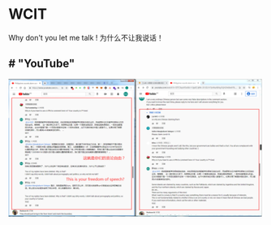 # WCIT
Why don't you let me talk !  为什么不让我说话！


## \# "YouTube"   

![Why don't you let me talk](https://raw.githubusercontent.com/PLQin/WCIT/main/static/2021-04-05%20180529.png)


